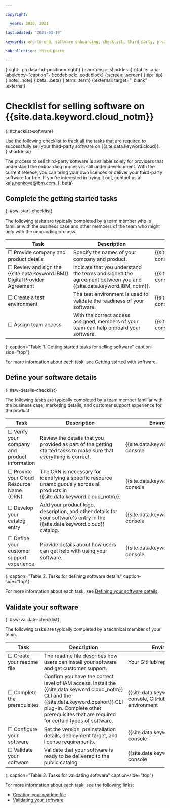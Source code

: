 ```yaml
---

copyright:

  years: 2020, 2021

lastupdated: "2021-03-19"

keywords: end-to-end, software onboarding, checklist, third party, product portal, requirements, sellers, partner portal, partners, third-party software

subcollection: third-party

---
```


{:right: .ph data-hd-position='right'}
{:shortdesc: .shortdesc}
{:table: .aria-labeledby="caption"}
{:codeblock: .codeblock}
{:screen: .screen}
{:tip: .tip}
{:note: .note}
{:beta: .beta}
{:term: .term}
{:external: target="_blank" .external}


# Checklist for selling software on {{site.data.keyword.cloud_notm}}
{: #checklist-software}

Use the following checklist to track all the tasks that are required to successfully sell your third-party software on {{site.data.keyword.cloud}}.
{:shortdesc}

The process to sell third-party software is available solely for providers that understand the onboarding process is still under development. With the current release, you can bring your own licenses or deliver your third-party software for free. If you’re interested in trying it out, contact us at kala.nenkova@ibm.com.
{: beta}

## Complete the getting started tasks
{: #sw-start-checklist}

The following tasks are typically completed by a team member who is familiar with the business case and other members of the team who might help with the onboarding process. 

| Task | Description | Environment |
|------|-------------|-------------|
| ☐ Provide company and product details | Specify the names of your company and product.  | {{site.data.keyword.cloud_notm}} console | 
| ☐ Review and sign the {{site.data.keyword.IBM}} Digital Provider Agreement | Indicate that you understand the terms and signed the agreement between you and {{site.data.keyword.IBM_notm}}. | {{site.data.keyword.cloud_notm}} console |
| ☐ Create a test environment | The test environment is used to validate the readiness of your software. | {{site.data.keyword.cloud_notm}} console |
| ☐ Assign team access | With the correct access assigned, members of your team can help onboard your software. | {{site.data.keyword.cloud_notm}} console |
{: caption="Table 1. Getting started tasks for selling software" caption-side="top"} 

For more information about each task, see [Getting started with software](/docs/third-party?topic=third-party-sw-getting-started). 

## Define your software details 
{: #sw-details-checklist}

The following tasks are typically completed by a team member familiar with the business case, marketing details, and customer support experience for the product. 

| Task | Description | Environment |
|------|-------------|-------------|
| ☐ Verify your company and product information | Review the details that you provided as part of the getting started tasks to make sure that everything is correct. | {{site.data.keyword.cloud_notm}} console |
| ☐ Provide your Cloud Resource Name (CRN) | The CRN is necessary for identifying a specific resource unambiguously across all products in {{site.data.keyword.cloud_notm}}. | {{site.data.keyword.cloud_notm}} console |
| ☐ Develop your catalog entry | Add your product logo, description, and other details for your software's entry in the {{site.data.keyword.cloud}} catalog. | {{site.data.keyword.cloud_notm}} console |
| ☐ Define your customer support experience | Provide details about how users can get help with using your software.  | {{site.data.keyword.cloud_notm}} console |
{: caption="Table 2. Tasks for defining software details" caption-side="top"} 

For more information about each task, see [Defining your software details](/docs/third-party?topic=third-party-sw-product-details).

## Validate your software
{: #sw-validate-checklist}

The following tasks are typically completed by a technical member of your team.

| Task | Description | Environment |
|------|-------------|-------------|
| ☐ Create your readme file | The readme file describes how users can install your software and get customer support. | Your GitHub repository |
| ☐ Complete the prerequisites | Confirm you have the correct level of IAM access. Install the {{site.data.keyword.cloud_notm}} CLI and the {{site.data.keyword.bpshort}} CLI plug-in. Complete other prerequisites that are required for certain types of software. | {{site.data.keyword.cloud_notm}} console, GitHub, and your test environment |
| ☐ Configure your software | Set the version, preinstallation details, deployment target, and license requirements. | {{site.data.keyword.cloud_notm}} console |
| ☐ Validate your software | Validate that your software is ready to be delivered to the public catalog. | {{site.data.keyword.cloud_notm}} console |
{: caption="Table 3. Tasks for validating software" caption-side="top"} 

For more information about each task, see the following links:

* [Creating your readme file](/docs/third-party?topic=third-party-sw-provide-readme)
* [Validating your software](/docs/third-party?topic=third-party-sw-validate)

